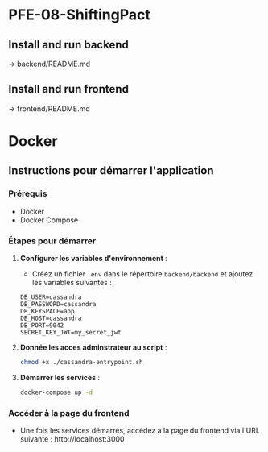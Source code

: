# PFE-08-ShiftingPact

## Install and run backend

-> backend/README.md

## Install and run frontend

-> frontend/README.md

# Docker

## Instructions pour démarrer l'application

### Prérequis

- Docker
- Docker Compose

### Étapes pour démarrer

1. **Configurer les variables d'environnement** :

   - Créez un fichier `.env` dans le répertoire `backend/backend` et ajoutez les variables suivantes :

   ```env
   DB_USER=cassandra
   DB_PASSWORD=cassandra
   DB_KEYSPACE=app
   DB_HOST=cassandra
   DB_PORT=9042
   SECRET_KEY_JWT=my_secret_jwt
   ```

2. **Donnée les acces adminstrateur au script** :

   ```bash
   chmod +x ./cassandra-entrypoint.sh
   ```

3. **Démarrer les services** :
   ```bash
   docker-compose up -d
   ```

### Accéder à la page du frontend

- Une fois les services démarrés, accédez à la page du frontend via l'URL suivante : http://localhost:3000
